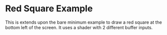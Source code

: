 Red Square Example
====================

This is extends upon the bare minimum example to draw a red square at the bottom left of the screen. It uses a shader with 2 different buffer inputs.